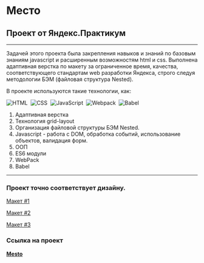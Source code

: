 # Место
## Проект от Яндекс.Практикум

---------------------------------

Задачей этого проекта была закрепления навыков и знаний по базовым знаниям javascript и расширенным возможностям html и css.
Выполнена адаптивная верстка по макету за ограниченное время, качества, соответствующего стандартам web разработки Яндекса, строго следуя методологии БЭМ (файловая структура Nested).


В проекте используются такие технологии, как:

![HTML](https://img.shields.io/badge/HTML5-E34F26?style=for-the-badge&logo=html5&logoColor=white)&nbsp;
![CSS](https://img.shields.io/badge/CSS3-1572B6?style=for-the-badge&logo=css3&logoColor=white)&nbsp;
![JavaScript](https://img.shields.io/badge/JavaScript-323330?style=for-the-badge&logo=javascript&logoColor=F7DF1E)&nbsp;
![Webpack](https://img.shields.io/badge/webpack-%238DD6F9.svg?style=for-the-badge&logo=webpack&logoColor=black)&nbsp;
![Babel](https://img.shields.io/badge/Babel-F9DC3e?style=for-the-badge&logo=babel&logoColor=black)&nbsp;

1. Адаптивная верстка 
2. Технология grid-layout 
3. Организация файловой структуры БЭМ Nested.
4. Javascript - работа с DOM, обработка событий, использование объектов, валидация форм.
5. ООП
6. ES6 модули
7. WebPack
8. Babel

---------------------------------
### Проект точно соответствует дизайну.

[Макет #1](https://www.figma.com/file/2cn9N9jSkmxD84oJik7xL7/JavaScript.-Sprint-4?node-id=0%3A1&t=0gI2e8mOjjHeFr7b-0)

[Макет #2](https://www.figma.com/file/bjyvbKKJN2naO0ucURl2Z0/JavaScript.-Sprint-5?node-id=0%3A1&t=ha7l7whlitaepk48-0)

[Макет #3](https://www.figma.com/file/kRVLKwYG3d1HGLvh7JFWRT/JavaScript.-Sprint-6?node-id=0%3A1&t=xyf7kZacD5724rxB-0) 

### Ссылка на проект

[__Mesto__](https://aslan-inalov.github.io/mesto/)
